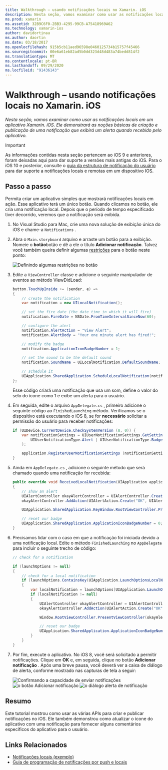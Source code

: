 ```yaml
---
title: Walkthrough – usando notificações locais no Xamarin. iOS
description: Nesta seção, vamos examinar como usar as notificações locais em um aplicativo Xamarin. iOS. Ele demonstrará as noções básicas de criação e publicação de uma notificação que exibirá um alerta quando recebido pelo aplicativo.
ms.prod: xamarin
ms.assetid: 32B9C6F0-2BB3-4295-99CB-A75418969A62
ms.technology: xamarin-ios
author: davidortinau
ms.author: daortin
ms.date: 03/18/2017
ms.openlocfilehash: 915b5cb11aed96598e0460125734b15757f45466
ms.sourcegitcommit: 00e6a61eb82ad5b0dd323d48d483a74bedd814f2
ms.translationtype: MT
ms.contentlocale: pt-BR
ms.lasthandoff: 09/29/2020
ms.locfileid: "91436143"
---
```

# <a name="walkthrough---using-local-notifications-in-xamarinios"></a>Walkthrough – usando notificações locais no Xamarin. iOS

_Nesta seção, vamos examinar como usar as notificações locais em um aplicativo Xamarin. iOS. Ele demonstrará as noções básicas de criação e publicação de uma notificação que exibirá um alerta quando recebido pelo aplicativo._

> [!IMPORTANT]
> As informações contidas nesta seção pertencem ao iOS 9 e anteriores, foram deixadas aqui para dar suporte a versões mais antigas do iOS. Para o iOS 10 e posterior, consulte o [guia da estrutura de notificação do usuário](~/ios/platform/user-notifications/index.md) para dar suporte a notificações locais e remotas em um dispositivo IOS.

## <a name="walkthrough"></a>Passo a passo

Permita criar um aplicativo simples que mostrará notificações locais em ação. Esse aplicativo terá um único botão. Quando clicamos no botão, ele cria uma notificação local. Depois que o período de tempo especificado tiver decorrido, veremos que a notificação será exibida.

1. No Visual Studio para Mac, crie uma nova solução de exibição única do iOS e chame-a `Notifications` .
1. Abra o `Main.storyboard` arquivo e arraste um botão para a exibição. Nomeie o **botão**botão e dê a ele o título **Adicionar notificação**. Talvez você também queira definir algumas [restrições](~/ios/user-interface/designer/designer-auto-layout.md) para o botão neste ponto: 

    ![Definindo algumas restrições no botão](local-notifications-in-ios-walkthrough-images/image3.png)
1. Edite a `ViewController` classe e adicione o seguinte manipulador de eventos ao método ViewDidLoad:

    ```csharp
    button.TouchUpInside += (sender, e) =>
    {
        // create the notification
        var notification = new UILocalNotification();

        // set the fire date (the date time in which it will fire)
        notification.FireDate = NSDate.FromTimeIntervalSinceNow(60);

        // configure the alert
        notification.AlertAction = "View Alert";
        notification.AlertBody = "Your one minute alert has fired!";

        // modify the badge
        notification.ApplicationIconBadgeNumber = 1;

        // set the sound to be the default sound
        notification.SoundName = UILocalNotification.DefaultSoundName;

        // schedule it
        UIApplication.SharedApplication.ScheduleLocalNotification(notification);
    };
    ```

    Esse código criará uma notificação que usa um som, define o valor do selo do ícone como 1 e exibe um alerta para o usuário.

1. Em seguida, edite o arquivo `AppDelegate.cs` , primeiro adicione o seguinte código ao `FinishedLaunching` método. Verificamos se o dispositivo está executando o iOS 8, se for **necessário** solicitar a permissão do usuário para receber notificações:

    ```csharp
    if (UIDevice.CurrentDevice.CheckSystemVersion (8, 0)) {
        var notificationSettings = UIUserNotificationSettings.GetSettingsForTypes (
            UIUserNotificationType.Alert | UIUserNotificationType.Badge | UIUserNotificationType.Sound, null
        );

        application.RegisterUserNotificationSettings (notificationSettings);
    }
    ```

1. Ainda em `AppDelegate.cs` , adicione o seguinte método que será chamado quando uma notificação for recebida:

    ```csharp
    public override void ReceivedLocalNotification(UIApplication application, UILocalNotification notification)
    {
        // show an alert
        UIAlertController okayAlertController = UIAlertController.Create(notification.AlertAction, notification.AlertBody, UIAlertControllerStyle.Alert);
        okayAlertController.AddAction(UIAlertAction.Create("OK", UIAlertActionStyle.Default, null));

        UIApplication.SharedApplication.KeyWindow.RootViewController.PresentViewController(okayAlertController, true, null);

        // reset our badge
        UIApplication.SharedApplication.ApplicationIconBadgeNumber = 0;
    }
    ```

1. Precisamos lidar com o caso em que a notificação foi iniciada devido a uma notificação local. Edite o método `FinishedLaunching` no `AppDelegate` para incluir o seguinte trecho de código:

    ```csharp
    // check for a notification

    if (launchOptions != null)
    {
        // check for a local notification
        if (launchOptions.ContainsKey(UIApplication.LaunchOptionsLocalNotificationKey))
        {
            var localNotification = launchOptions[UIApplication.LaunchOptionsLocalNotificationKey] as UILocalNotification;
            if (localNotification != null)
            {
                UIAlertController okayAlertController = UIAlertController.Create(localNotification.AlertAction, localNotification.AlertBody, UIAlertControllerStyle.Alert);
                okayAlertController.AddAction(UIAlertAction.Create("OK", UIAlertActionStyle.Default, null));

                Window.RootViewController.PresentViewController(okayAlertController, true, null);

                // reset our badge
                UIApplication.SharedApplication.ApplicationIconBadgeNumber = 0;
            }
        }
    }
    ```

1. Por fim, execute o aplicativo. No iOS 8, você será solicitado a permitir notificações. Clique em **OK** e, em seguida, clique no botão **Adicionar notificação** . Após uma breve pausa, você deverá ver a caixa de diálogo de alerta, conforme mostrado nas capturas de tela a seguir:

    ![Confirmando a capacidade de enviar notificações ](local-notifications-in-ios-walkthrough-images/image0.png) ![ o botão Adicionar notificação ](local-notifications-in-ios-walkthrough-images/image1.png) ![ o diálogo alerta de notificação](local-notifications-in-ios-walkthrough-images/image2.png)

## <a name="summary"></a>Resumo

Este tutorial mostrou como usar as várias APIs para criar e publicar notificações no iOS. Ele também demonstrou como atualizar o ícone do aplicativo com uma notificação para fornecer alguns comentários específicos do aplicativo para o usuário.

## <a name="related-links"></a>Links Relacionados

- [Notificações locais (exemplo)](/samples/xamarin/ios-samples/localnotifications)
- [Guia de programação de notificações por push e locais](https://developer.apple.com/library/prerelease/content/documentation/NetworkingInternet/Conceptual/RemoteNotificationsPG/)